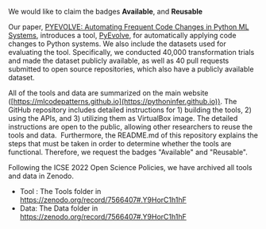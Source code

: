 We would like to claim the badges **Available**, and **Reusable**

Our paper, [PYEVOLVE: Automating Frequent Code Changes in Python ML Systems](https://danny.cs.colorado.edu/papers/PyEvolve_ICSE2023.pdf), introduces a tool, [PyEvolve](https://github.com/maldil/PyEvolve), for automatically applying code changes to Python systems. We also include the datasets used for evaluating the tool. Specifically, we conducted 40,000 transformation trials and made the dataset publicly available, as well as 40 pull requests submitted to open source repositories, which also have a publicly available dataset.

All of the tools and data are summarized on the main website ([https://mlcodepatterns.github.io](https://pythoninfer.github.io)). The GitHub repository includes detailed instructions for 1) building the tools, 2) using the APIs, and 3) utilizing them as VirtualBox image. The detailed instructions are open to the public, allowing other researchers to reuse the tools and data.  Furthermore, the README.md of this repository explains the steps that must be taken in order to determine whether the tools are functional. Therefore, we request the badges "Available" and "Reusable".

Following the ICSE 2022 Open Science Policies, we have archived all tools and data in Zenodo.

* Tool : The Tools folder in https://zenodo.org/record/7566407#.Y9HorC1h1hF
* Data: The Data folder in https://zenodo.org/record/7566407#.Y9HorC1h1hF
